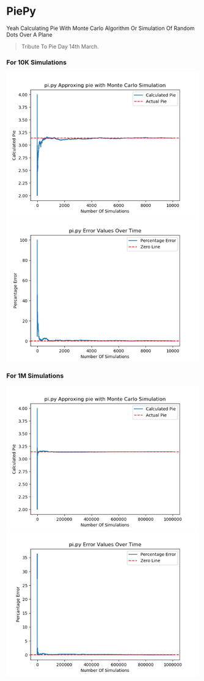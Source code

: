 # PiePy
Yeah Calculating Pie With Monte Carlo Algorithm Or Simulation Of Random Dots Over A Plane
>Tribute To Pie Day 14th March. 

### For 10K Simulations
![](/Demo/Pie.png)
![](/Demo/Error.png)

### For 1M Simulations
![](/Demo/Pie1.png)
![](/Demo/Error1.png)
